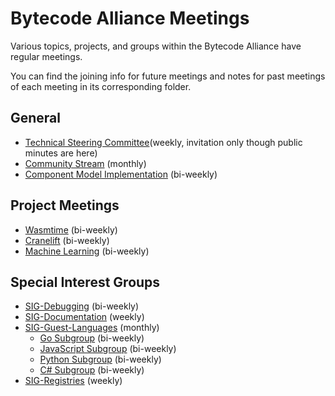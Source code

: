# Bytecode Alliance Meetings

Various topics, projects, and groups within the Bytecode Alliance have regular meetings.

You can find the joining info for future meetings and notes for past meetings of each meeting in its corresponding folder.

## General

* [Technical Steering Committee](./tsc)(weekly, invitation only though public minutes are here)
* [Community Stream](./community) (monthly)
* [Component Model Implementation](./component-model) (bi-weekly)

## Project Meetings

* [Wasmtime](./wasmtime) (bi-weekly)
* [Cranelift](./cranelift) (bi-weekly)
* [Machine Learning](./machine-learning/) (bi-weekly)

## Special Interest Groups

* [SIG-Debugging](./SIG-Debugging) (bi-weekly)
* [SIG-Documentation](./SIG-Documentation) (weekly)
* [SIG-Guest-Languages](./SIG-Guest-Languages) (monthly)
  * [Go Subgroup](./SIG-Guest-Languages/Go) (bi-weekly)
  * [JavaScript Subgroup](./SIG-Guest-Languages/JavaScript) (bi-weekly)
  * [Python Subgroup](./SIG-Guest-Languages/Python) (bi-weekly)
  * [C# Subgroup](./SIG-Guest-Languages/Csharp) (bi-weekly)
* [SIG-Registries](./sig-registries) (weekly)
